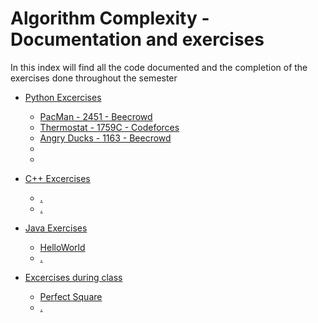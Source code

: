 # Algorithm Complexity - Documentation and exercises

In this index will find all the code documented and the completion of the exercises done throughout the semester

- [Python Excercises](https://github.com/MiguelRiosT/Algorithm-Complexity/tree/main/Python%20exercises)
  - [PacMan - 2451 - Beecrowd](https://github.com/MiguelRiosT/Algorithm-Complexity/tree/main/Python%20exercises/PacMan2451)
  - [Thermostat - 1759C - Codeforces](https://github.com/MiguelRiosT/Algorithm-Complexity/tree/main/Python%20exercises/Thermostat)
  - [Angry Ducks - 1163 - Beecrowd]()
  - []()
  - []()
- [C++ Excercises](https://github.com/MiguelRiosT/Algorithm-Complexity/tree/main/Cpp%20exercises)
  - [.]()
  - [.]()
- [Java Exercises](https://github.com/MiguelRiosT/Algorithm-Complexity/tree/main/Java%20exercises/Test)
  - [HelloWorld](https://github.com/MiguelRiosT/Algorithm-Complexity/tree/main/Java%20exercises/Test/HelloWorld)
  - [.]()

- [Excercises during class](https://github.com/MiguelRiosT/Algorithm-Complexity/tree/main/Exercises%20during%20class)
  - [Perfect Square](https://github.com/MiguelRiosT/Algorithm-Complexity/tree/main/Exercises%20during%20class/Perfect%20square)
  - [.]()

